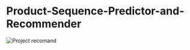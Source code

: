 # Product-Sequence-Predictor-and-Recommender
![Project recomand](https://user-images.githubusercontent.com/75934644/178632262-2b5fe4c4-94e7-4929-a072-bc1345654412.png)
